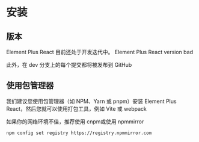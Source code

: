# 安装

## 版本

Element Plus React 目前还处于开发迭代中。 <ElLink href="https://www.npmjs.com/package/@qsxy/element-plus-react">Element Plus React version bad</ElLink>

此外，在 dev 分支上的每个提交都将被发布到 <ElLink href="https://github.com/ahqsluoye/element-plus-react">GitHub</ElLink>

## 使用包管理器

我们建议您使用包管理器（如 NPM、Yarn 或 pnpm）安装 Element Plus React，然后您就可以使用打包工具，例如 Vite 或 webpack

<InstallDependencies npm='$ npm install @qsxy/element-plus-react --save' yarn='$ yarn add @qsxy/element-plus-react' pnpm='$ pnpm install @qsxy/element-plus-react'></InstallDependencies>

如果你的网络环境不佳，推荐使用 <ElLink href="https://github.com/cnpm/cnpm">cnpm</ElLink>或使用 <ElLink href="https://npmmirror.com/">npmmirror</ElLink>

```shell
npm config set registry https://registry.npmmirror.com
```
